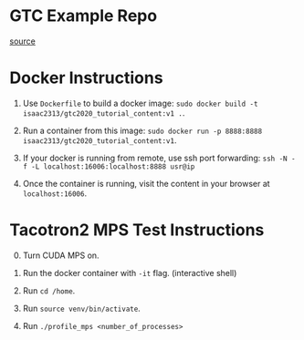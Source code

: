 # GTC Example Repo

[source](https://gitlab.com/joshwyatt/gtc_example_repo/-/tree/master)

# Docker Instructions

1. Use `Dockerfile` to build a docker image: `sudo docker build -t isaac2313/gtc2020_tutorial_content:v1 .`.

2. Run a container from this image: `sudo docker run -p 8888:8888 isaac2313/gtc2020_tutorial_content:v1`.

3. If your docker is running from remote, use ssh port forwarding: `ssh -N -f -L localhost:16006:localhost:8888 usr@ip`

4. Once the container is running, visit the content in your browser at `localhost:16006`.

# Tacotron2 MPS Test Instructions

0. Turn CUDA MPS on.

1. Run the docker container with `-it` flag. (interactive shell)

2. Run `cd /home`.

3. Run `source venv/bin/activate`.

4. Run `./profile_mps <number_of_processes>`
